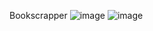 Bookscrapper
![image](https://github.com/user-attachments/assets/6675c04c-c8b7-42ad-b328-fd65b95fc62f)
![image](https://github.com/user-attachments/assets/9b1f9849-4e7b-4d9c-a33c-85203d22090c)
